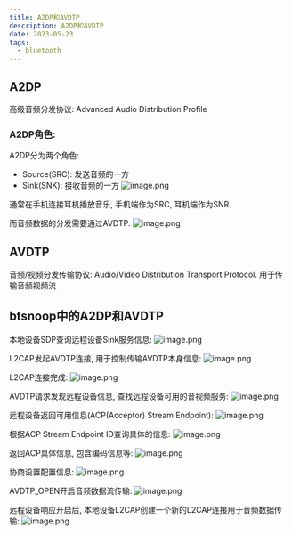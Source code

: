 ```yaml
---
title: A2DP和AVDTP
description: A2DP和AVDTP
date: 2023-05-23
tags:
  - bluetooth
---
```


## A2DP
高级音频分发协议: Advanced Audio Distribution Profile

### A2DP角色: 
A2DP分为两个角色:
- Source(SRC): 发送音频的一方
- Sink(SNK): 接收音频的一方
![image.png](https://cdn.jsdelivr.net/gh/zabbits/cdn@main/picgo/20230524001027.png)


通常在手机连接耳机播放音乐, 手机端作为SRC, 耳机端作为SNR.

而音频数据的分发需要通过AVDTP.
![image.png](https://cdn.jsdelivr.net/gh/zabbits/cdn@main/picgo/20230524001332.png)

## AVDTP
音频/视频分发传输协议: Audio/Video Distribution Transport Protocol.
用于传输音频视频流.

## btsnoop中的A2DP和AVDTP
本地设备SDP查询远程设备Sink服务信息:
![image.png](https://cdn.jsdelivr.net/gh/zabbits/cdn@main/picgo/20230524001919.png)

L2CAP发起AVDTP连接, 用于控制传输AVDTP本身信息:
![image.png](https://cdn.jsdelivr.net/gh/zabbits/cdn@main/picgo/20230524002055.png)

L2CAP连接完成:
![image.png](https://cdn.jsdelivr.net/gh/zabbits/cdn@main/picgo/20230524002229.png)

AVDTP请求发现远程设备信息, 查找远程设备可用的音视频服务:
![image.png](https://cdn.jsdelivr.net/gh/zabbits/cdn@main/picgo/20230524002305.png)

远程设备返回可用信息(ACP(Acceptor) Stream Endpoint):
![image.png](https://cdn.jsdelivr.net/gh/zabbits/cdn@main/picgo/20230524002610.png)

根据ACP Stream Endpoint ID查询具体的信息:
![image.png](https://cdn.jsdelivr.net/gh/zabbits/cdn@main/picgo/20230524002717.png)

返回ACP具体信息, 包含编码信息等:
![image.png](https://cdn.jsdelivr.net/gh/zabbits/cdn@main/picgo/20230524003123.png)

协商设置配置信息:
![image.png](https://cdn.jsdelivr.net/gh/zabbits/cdn@main/picgo/20230524003634.png)

AVDTP_OPEN开启音频数据流传输:
![image.png](https://cdn.jsdelivr.net/gh/zabbits/cdn@main/picgo/20230524004316.png)

远程设备响应开启后, 本地设备L2CAP创建一个新的L2CAP连接用于音频数据传输:
![image.png](https://cdn.jsdelivr.net/gh/zabbits/cdn@main/picgo/20230524004452.png)

